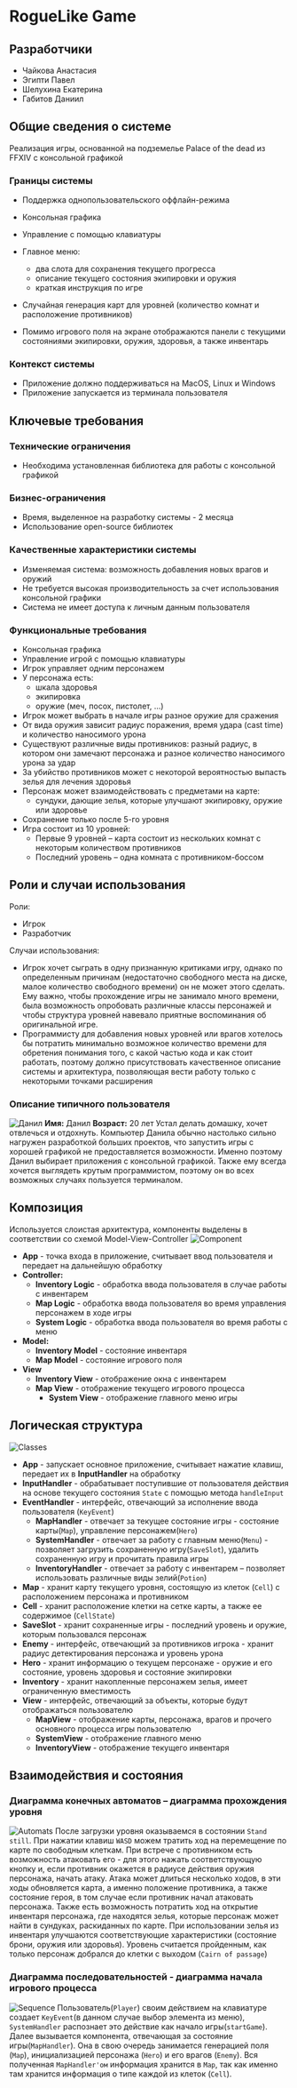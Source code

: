 # RogueLike Game
## Разработчики
- Чайкова Анастасия
- Эгипти Павел
- Шелухина Екатерина
- Габитов Даниил

## Общие сведения о системе

Реализация игры, основанной на подземелье Palace of the dead из FFXIV с консольной графикой
### Границы системы

- Поддержка однопользовательского оффлайн-режима
- Консольная графика
- Управление с помощью клавиатуры
- Главное меню:
    - два слота для сохранения текущего прогресса
    - описание текущего состояния экипировки и оружия
    - краткая инструкция по игре

- Случайная генерация карт для уровней (количество комнат и расположение противников)
- Помимо игрового поля на экране отображаются панели с текущими состояниями экипировки, оружия, здоровья, а также
  инвентарь

### Контекст системы
- Приложение должно поддерживаться на MacOS, Linux и Windows
- Приложение запускается из терминала пользователя

## Ключевые требования
### Технические ограничения
- Необходима установленная библиотека для работы с консольной графикой
### Бизнес-ограничения
- Время, выделенное на разработку системы - 2 месяца
- Использование open-source библиотек
### Качественные характеристики системы
- Изменяемая система: возможность добавления новых врагов и оружий
- Не требуется высокая производительность за счет использования консольной графики
- Система не имеет доступа к личным данным пользователя
### Функциональные требования
- Консольная графика
- Управление игрой с помощью клавиатуры
- Игрок управляет одним персонажем
- У персонажа есть:
    - шкала здоровья
    - экипировка
    - оружие (меч, посох, пистолет, ...)
- Игрок может выбрать в начале игры разное оружие для сражения
- От вида оружия зависит радиус поражения, время удара (cast time) и количество наносимого урона
- Существуют различные виды противников: разный радиус, в котором они замечают персонажа и разное количество наносимого урона за удар
- За убийство противников может с некоторой вероятностью выпасть зелья для лечения здоровья
- Персонаж может взаимодействовать с предметами на карте:
    - сундуки, дающие зелья, которые улучшают экипировку, оружие или здоровье
- Сохранение только после 5-го уровня
- Игра состоит из 10 уровней:
    - Первые 9 уровней – карта состоит из нескольких комнат с некоторым количеством противников
    - Последний уровень – одна комната с противником-боссом


## Роли и случаи использования

Роли:
- Игрок
- Разработчик

Случаи использования: 
- Игрок хочет сыграть в одну признанную критиками игру, однако по определенным причинам (недостаточно свободного места на диске, малое количество свободного времени) он не может этого сделать. 
Ему важно, чтобы прохождение игры не занимало много времени, была возможность опробовать различные классы персонажей и чтобы структура уровней навевало приятные воспоминания об оригинальной игре.
- Программисту для добавления новых уровней или врагов хотелось бы потратить минимально возможное количество времени для обретения понимания того, с какой частью кода и как стоит работать, поэтому 
должно присутствовать качественное описание системы и архитектура, позволяющая вести работу только с некоторыми точками расширения

### Описание типичного пользователя
![Данил](resources/user.jpg)
**Имя:** Данил
**Возраст:** 20 лет
Устал делать домашку, хочет отвлечься и отдохнуть. Компьютер Данила обычно настолько сильно нагружен разработкой больших проектов, что запустить игры с хорошей графикой не предоставляется возможности. Именно поэтому Данил выбирает приложения с консольной графикой. Также ему всегда хочется выглядеть крутым программистом, поэтому он во всех возможных случаях пользуется терминалом.


## Композиция

Используется слоистая архитектура, компоненты выделены в соответствии со схемой Model-View-Controller
![Сomponent](resources/component.png)
- **App** - точка входа в приложение, считывает ввод пользователя и передает на дальнейшую обработку
- **Controller:**
  - **Inventory Logic** - обработка ввода пользователя в случае работы с инвентарем
  - **Map Logic** - обработка ввода пользователя во время управления персонажем в ходе игры
  - **System Logic** - обработка ввода пользователя во время работы с меню
- **Model:**
  - **Inventory Model** - состояние инвентаря
  - **Map Model** - состояние игрового поля
- **View**
  - **Inventory View** - отображение окна с инвентарем
  - **Map View** - отображение текущего игрового процесса
    - **System View** - отображение главного меню игры 

## Логическая структура
![Classes](resources/classes.png)
- **App** - запускает основное приложение, считывает нажатие клавиш, передает их в **InputHandler** на обработку
- **InputHandler** - обрабатывает поступившие от пользователя действия на основе текущего состояния `State` с помощью метода `handleInput`
- **EventHandler** - интерфейс, отвечающий за исполнение ввода пользователя (`KeyEvent`)
  - **MapHandler** - отвечает за текущее состояние игры - состояние карты(`Map`), управление персонажем(`Hero`)
  - **SystemHandler** - отвечает за работу с главным меню(`Menu`) - позволяет загрузить сохраненную игру(`SaveSlot`), удалить сохраненную игру и прочитать правила игры
  - **InventoryHandler** - отвечает за работу с инвентарем – позволяет использовать различные виды зелий(`Potion`)
- **Map** - хранит карту текущего уровня, состоящую из клеток (`Cell`) с расположением персонажа и противником
- **Cell** - хранит расположение клетки на сетке карты, а также ее содержимое (`CellState`)
- **SaveSlot** - хранит сохраненные игры - последний уровень и оружие, которым пользовался персонаж
- **Enemy** - интерфейс, отвечающий за противников игрока - хранит радиус детектирования персонажа и уровень урона
- **Hero** - хранит информацию о текущем персонаже - оружие и его состояние, уровень здоровья и состояние экипировки
- **Inventory** - хранит накопленные персонажем зелья, имеет ограниченную вместимость
- **View** - интерфейс, отвечающий за объекты, которые будут отображаться пользователю  
  - **MapView** - отображение карты, персонажа, врагов и прочего основного процесса игры пользователю
  - **SystemView** - отображение главного меню 
  - **InventoryView** - отображение текущего инвентаря
 
## Взаимодействия и состояния
### Диаграмма конечных автоматов – диаграмма прохождения уровня
![Automats](resources/automats.png)
После загрузки уровня оказываемся в состоянии `Stand still`. 
При нажатии клавиш `WASD` можем тратить ход на перемещение по карте по свободным клеткам. 
При встрече с противником есть возможность атаковать его - для этого нажать соответствующую кнопку и, если противник окажется в радиусе действия оружия персонажа, начать атаку. 
Атака может длиться несколько ходов, в эти ходы обновляется карта, а именно положение противника, а также состояние героя, в том случае если противник начал атаковать персонажа.
Также есть возможность потратить ход на открытие инвентаря персонажа, где находятся зелья, которые персонаж может найти в сундуках, раскиданных по карте.
При использовании зелья из инвентаря улучшаются соответствующие характеристики (состояние брони, оружия или здоровья).
Уровень считается пройденным, как только персонаж добрался до клетки с выходом (`Cairn of passage`)

### Диаграмма последовательностей - диаграмма начала игрового процесса
![Sequence](resources/sequence.png)
Пользователь(`Player`) своим действием на клавиатуре создает `KeyEvent`(в данном случае выбор элемента из меню), `SystemHandler` распознает это действие как начало игры(`startGame`). Далее вызывается компонента, отвечающая за состояние игры(`MapHandler`). Она в свою очередь занимается генерацией поля (`Map`), инициализацией персонажа (`Hero`) и его врагов (`Enemy`).
Вся полученная `MapHandler'ом` информация хранится в `Map`, так как именно там хранится информация о типе каждой из клеток (`Cell`).
